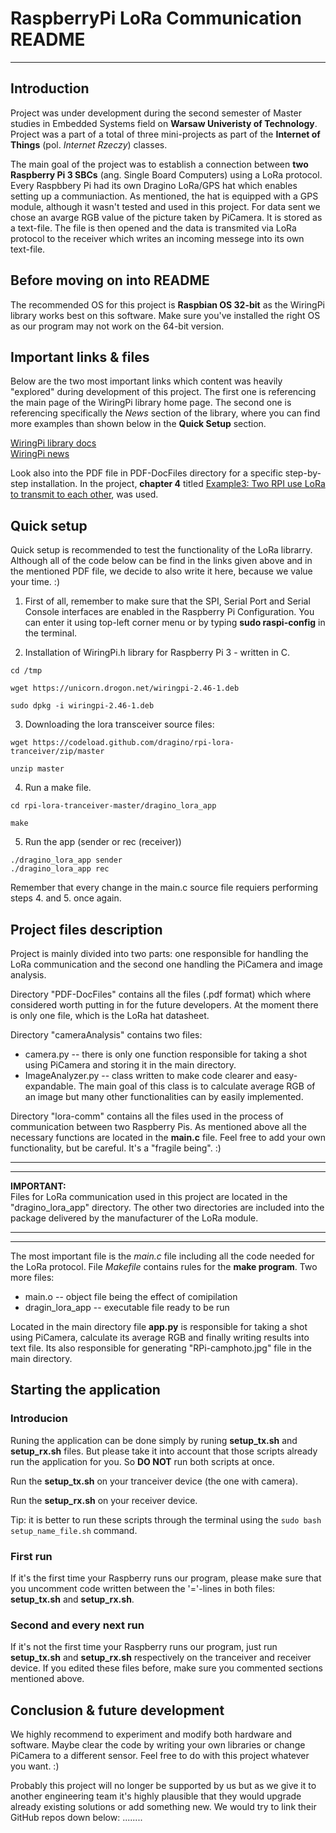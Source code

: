 # RaspberryPi LoRa Communication README
---
## Introduction
Project was under development during the second semester of Master studies in Embedded Systems field on **Warsaw Univeristy of Technology**. Project was a part of a total of three mini-projects as part of the **Internet of Things** (pol. *Internet Rzeczy*) classes.

The main goal of the project was to establish a connection between **two Raspberry Pi 3 SBCs** (ang. Single Board Computers) using a LoRa protocol. Every Raspbbery Pi had its own Dragino LoRa/GPS hat which enables setting up a communiaction. As mentioned, the hat is equipped with a GPS module, although it wasn't tested and used in this project. For data sent we chose an avarge RGB value of the picture taken by PiCamera. It is stored as a text-file. The file is then opened and the data is transmited via LoRa protocol to the receiver which writes an incoming messege into its own text-file.

## Before moving on into README
The recommended OS for this project is **Raspbian OS 32-bit** as the WiringPi library works best on this software. Make sure you've installed the right OS as our program may not work on the 64-bit version.

## Important links & files

Below are the two most important links which content was heavily "explored" during development of this project. The first one is referencing the main page of the WiringPi library home page. The second one is referencing specifically the *News* section of the library, where you can find more examples than shown below in the **Quick Setup** section.

[WiringPi library docs](http://wiringpi.com/)\
[WiringPi news](http://wiringpi.com/news/)

Look also into the PDF file in PDF-DocFiles directory for a specific step-by-step installation. In the project, **chapter 4** titled <u>Example3: Two RPI use LoRa to transmit to each other</u>, was used.

## Quick setup
Quick setup is recommended to test the functionality of the LoRa librarry. Although all of the code below can be find in the links given above and in the mentioned PDF file, we decide to also write it here, because we value your time. :)

1. First of all, remember to make sure that the SPI, Serial Port and Serial Console interfaces are enabled in the Raspberry Pi Configuration. You can enter it using top-left corner menu or by typing **sudo raspi-config** in the terminal.

2. Installation of WiringPi.h library for Raspberry Pi 3 - written in C.
```
cd /tmp

wget https://unicorn.drogon.net/wiringpi-2.46-1.deb

sudo dpkg -i wiringpi-2.46-1.deb
```

3. Downloading the lora transceiver source files:
```
wget https://codeload.github.com/dragino/rpi-lora-tranceiver/zip/master

unzip master
```

4. Run a make file.
```
cd rpi-lora-tranceiver-master/dragino_lora_app

make
```

5. Run the app (sender or rec (receiver))
```
./dragino_lora_app sender
./dragino_lora_app rec
```

Remember that every change in the main.c source file requiers performing steps 4. and 5. once again.


## Project files description
Project is mainly divided into two parts: one responsible for handling the LoRa communication and the second one handling the PiCamera and image analysis. 

Directory "PDF-DocFiles" contains all the files (.pdf format) which where considered worth putting in for the future developers. At the moment there is only one file, which is the LoRa hat datasheet.

Directory "cameraAnalysis" contains two files:
- camera.py -- there is only one function responsible for taking a shot using PiCamera and storing it in the main directory.
- ImageAnalyzer.py -- class written to make code clearer and easy-expandable. The main goal of this class is to calculate average RGB of an image but many other functionalities can by easily implemented.

Directory "lora-comm" contains all the files used in the process of communication between two Raspberry Pis. As mentioned above all the necessary functions are located in the **main.c** file. Feel free to add your own functionality, but be careful. It's a "fragile being". :)

---
---

**IMPORTANT:**\
Files for LoRa communication used in this project are located in the "dragino_lora_app" directory. The other two directories are included into the package delivered by the manufacturer of the LoRa module.

---
---

The most important file is the *main.c* file including all the code needed for the LoRa protocol. File *Makefile* contains rules for the **make program**. Two more files:
- main.o -- object file being the effect of comipilation
- dragin_lora_app -- executable file ready to be run

Located in the main directory file **app.py** is responsible for taking a shot using PiCamera, calculate its average RGB and finally writing results into text file. Its also responsible for generating "RPi-camphoto.jpg" file in the main directory.

## Starting the application

### Introducion
Runing the application can be done simply by runing **setup_tx.sh** and **setup_rx.sh** files. But please take it into account that those scripts already run the application for you. So **DO NOT** run both scripts at once.

Run the **setup_tx.sh** on your tranceiver device (the one with camera).

Run the **setup_rx.sh** on your receiver device.

Tip: it is better to run these scripts through the terminal using the ```sudo bash setup_name_file.sh``` command.

### First run
If it's the first time your Raspberry runs our program, please make sure that you uncomment code written between the '='-lines in both files: **setup_tx.sh** and **setup_rx.sh**.

### Second and every next run
If it's not the first time your Raspberry runs our program, just run **setup_tx.sh** and **setup_rx.sh** respectively on the tranceiver and receiver device. If you edited these files before, make sure you commented sections mentioned above.

## Conclusion & future development
We highly recommend to experiment and modify both hardware and software. Maybe clear the code by writing your own libraries or change PiCamera to a different sensor. Feel free to do with this project whatever you want. :)

Probably this project will no longer be supported by us but as we give it to another engineering team it's highly plausible that they would upgrade already existing solutions or add something new. We would try to link their GitHub repos down below: ........
